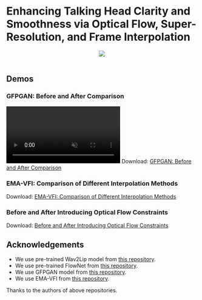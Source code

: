 # Enhancing Talking Head Clarity and Smoothness via Optical Flow, Super-Resolution, and Frame Interpolation

<div align="center">
  <a href='' target="_blank"><img src='https://img.shields.io/badge/Project-Wav2Lip-FGE-green'></a>
</div>
<br>


## Demos
### GFPGAN: Before and After Comparison
<video controls loop src="" muted="false"></video>
Download: [GFPGAN: Before and After Comparison](https://github.com/Xinming-Shu/Talking-Head-FGE/gfpgan_cmp.mp4)

### EMA-VFI: Comparison of Different Interpolation Methods
Download: [EMA-VFI: Comparison of Different Interpolation Methods](https://github.com/Xinming-Shu/Talking-Head-FGE/wav2lip_compare_vfi.mp4)

### Before and After Introducing Optical Flow Constraints
Download: [Before and After Introducing Optical Flow Constraints](https://github.com/Xinming-Shu/Talking-Head-FGE/Obama_ft_sr.mp4)


## Acknowledgements
- We use pre-trained Wav2Lip model from [this repository](https://github.com/Rudrabha/Wav2Lip/tree/master/evaluation).
- We use pre-trained FlowNet from [this repository](https://github.com/NVIDIA/flownet2-pytorch).
- We use GFPGAN model from [this repository](https://github.com/TencentARC/GFPGAN).
- We use EMA-VFI from [this repository](https://github.com/MCG-NJU/EMA-VFI).

Thanks to the authors of above repositories.
